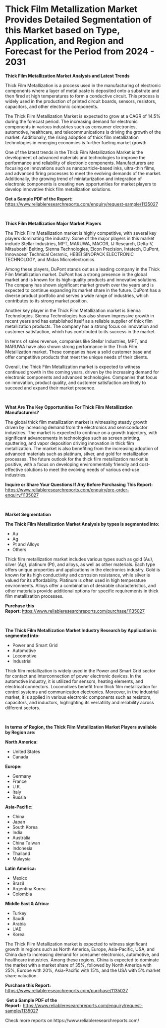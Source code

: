 <p><h1>Thick Film Metallization Market Provides Detailed Segmentation of this Market based on Type, Application, and Region and Forecast for the Period from 2024 - 2031</h1></p><p><strong>Thick Film Metallization Market Analysis and Latest Trends</strong></p>
<p><p>Thick Film Metallization is a process used in the manufacturing of electronic components where a layer of metal paste is deposited onto a substrate and then fired at high temperatures to form a conductive circuit. This process is widely used in the production of printed circuit boards, sensors, resistors, capacitors, and other electronic components.</p><p>The Thick Film Metallization Market is expected to grow at a CAGR of 14.5% during the forecast period. The increasing demand for electronic components in various industries such as consumer electronics, automotive, healthcare, and telecommunications is driving the growth of the market. Additionally, the rising adoption of thick film metallization technologies in emerging economies is further fueling market growth.</p><p>One of the latest trends in the Thick Film Metallization Market is the development of advanced materials and technologies to improve the performance and reliability of electronic components. Manufacturers are focusing on innovations such as nanoparticle-based inks, ultra-thin films, and advanced firing processes to meet the evolving demands of the market. Additionally, the growing trend of miniaturization and integration of electronic components is creating new opportunities for market players to develop innovative thick film metallization solutions.</p></p>
<p><strong>Get a Sample PDF of the Report:&nbsp;</strong> <a href="https://www.reliableresearchreports.com/enquiry/request-sample/1135027">https://www.reliableresearchreports.com/enquiry/request-sample/1135027</a></p>
<p>&nbsp;</p>
<p><strong>Thick Film Metallization Major Market Players</strong></p>
<p><p>The Thick Film Metallization market is highly competitive, with several key players dominating the industry. Some of the major players in this market include Stellar Industries, MPT, MARUWA, MACOR, IJ Research, Delta-V, Mitsuboshi Belting, Sienna Technologies, Elcon Precision, Intatech, DuPont, Innovacear Technical Ceramic, HEBEI SINOPACK ELECTRONIC TECHNOLOGY, and Midas Microelectronics.</p><p>Among these players, DuPont stands out as a leading company in the Thick Film Metallization market. DuPont has a strong presence in the global market and is known for its high-quality products and innovative solutions. The company has shown significant market growth over the years and is expected to continue expanding its market share in the future. DuPont has a diverse product portfolio and serves a wide range of industries, which contributes to its strong market position.</p><p>Another key player in the Thick Film Metallization market is Sienna Technologies. Sienna Technologies has also shown impressive growth in recent years and has established itself as a reliable supplier of thick film metallization products. The company has a strong focus on innovation and customer satisfaction, which has contributed to its success in the market.</p><p>In terms of sales revenue, companies like Stellar Industries, MPT, and MARUWA have also shown strong performance in the Thick Film Metallization market. These companies have a solid customer base and offer competitive products that meet the unique needs of their clients.</p><p>Overall, the Thick Film Metallization market is expected to witness continued growth in the coming years, driven by the increasing demand for electronic components and advanced technologies. Companies that focus on innovation, product quality, and customer satisfaction are likely to succeed and expand their market presence.</p></p>
<p>&nbsp;</p>
<p><strong>What Are The Key Opportunities For Thick Film Metallization Manufacturers?</strong></p>
<p><p>The global thick film metallization market is witnessing steady growth driven by increasing demand from the electronics and semiconductor industries. The market is expected to continue on a growth trajectory, with significant advancements in technologies such as screen printing, sputtering, and vapor deposition driving innovation in thick film metallization. The market is also benefiting from the increasing adoption of advanced materials such as platinum, silver, and gold for metallization processes. The future outlook for the thick film metallization market is positive, with a focus on developing environmentally friendly and cost-effective solutions to meet the evolving needs of various end-use industries.</p></p>
<p><strong>Inquire or Share Your Questions If Any Before Purchasing This Report:</strong> <a href="https://www.reliableresearchreports.com/enquiry/pre-order-enquiry/1135027">https://www.reliableresearchreports.com/enquiry/pre-order-enquiry/1135027</a></p>
<p>&nbsp;</p>
<p><strong>Market Segmentation</strong></p>
<p><strong>The Thick Film Metallization Market Analysis by types is segmented into:</strong></p>
<p><ul><li>Au</li><li>Ag</li><li>Pt and Alloys</li><li>Others</li></ul></p>
<p><p>Thick film metallization market includes various types such as gold (Au), silver (Ag), platinum (Pt), and alloys, as well as other materials. Each type offers unique properties and applications in the electronics industry. Gold is known for its high conductivity and corrosion resistance, while silver is valued for its affordability. Platinum is often used in high temperature environments. Alloys offer a combination of desirable characteristics, and other materials provide additional options for specific requirements in thick film metallization processes.</p></p>
<p><strong>Purchase this Report:&nbsp;</strong><a href="https://www.reliableresearchreports.com/purchase/1135027">https://www.reliableresearchreports.com/purchase/1135027</a></p>
<p>&nbsp;</p>
<p><strong>The Thick Film Metallization Market Industry Research by Application is segmented into:</strong></p>
<p><ul><li>Power and Smart Grid</li><li>Automotive</li><li>Locomotive</li><li>Industrial</li></ul></p>
<p><p>Thick film metallization is widely used in the Power and Smart Grid sector for contact and interconnection of power electronic devices. In the automotive industry, it is utilized for sensors, heating elements, and electrical connectors. Locomotives benefit from thick film metallization for control systems and communication electronics. Moreover, in the industrial market, it is applied in various electronic components such as resistors, capacitors, and inductors, highlighting its versatility and reliability across different sectors.</p></p>
<p>&nbsp;</p>
<p><strong>In terms of Region, the Thick Film Metallization Market Players available by Region are:</strong></p>
<p>
    <p> <strong> North America: </strong>
        <ul>
            <li>United States</li>
            <li>Canada</li>
        </ul>
        </p> 
    <p> <strong> Europe: </strong>
        <ul>
            <li>Germany</li>
            <li>France</li>
            <li>U.K.</li>
            <li>Italy</li>
            <li>Russia</li>
        </ul>
        </p> 
    <p> <strong> Asia-Pacific: </strong>
        <ul>
            <li>China</li>
            <li>Japan</li>
            <li>South Korea</li>
            <li>India</li>
            <li>Australia</li>
            <li>China Taiwan</li>
            <li>Indonesia</li>
            <li>Thailand</li>
            <li>Malaysia</li>
        </ul>
        </p> 
    <p> <strong> Latin America: </strong>
        <ul>
            <li>Mexico</li>
            <li>Brazil</li>
            <li>Argentina Korea</li>
            <li>Colombia</li>
        </ul>
        </p> 
    <p> <strong> Middle East & Africa: </strong>
        <ul>
            <li>Turkey</li>
            <li>Saudi</li>
            <li>Arabia</li>
            <li>UAE</li>
            <li>Korea</li>
        </ul>
    </p>
    </p>
<p><p>The Thick Film Metallization market is expected to witness significant growth in regions such as North America, Europe, Asia-Pacific, USA, and China due to increasing demand for consumer electronics, automotive, and healthcare industries. Among these regions, China is expected to dominate the market with a market share of 35%, followed by North America with 25%, Europe with 20%, Asia-Pacific with 15%, and the USA with 5% market share valuation.</p></p>
<p><strong>Purchase this Report: </strong><a href="https://www.reliableresearchreports.com/purchase/1135027">https://www.reliableresearchreports.com/purchase/1135027</a></p>
<p>&nbsp;<strong>Get a Sample PDF of the Report:&nbsp;&nbsp;</strong><a href="https://www.reliableresearchreports.com/enquiry/request-sample/1135027">https://www.reliableresearchreports.com/enquiry/request-sample/1135027</a></p>
<p><strong></strong></p>
<p>Check more reports on https://www.reliableresearchreports.com/</p>